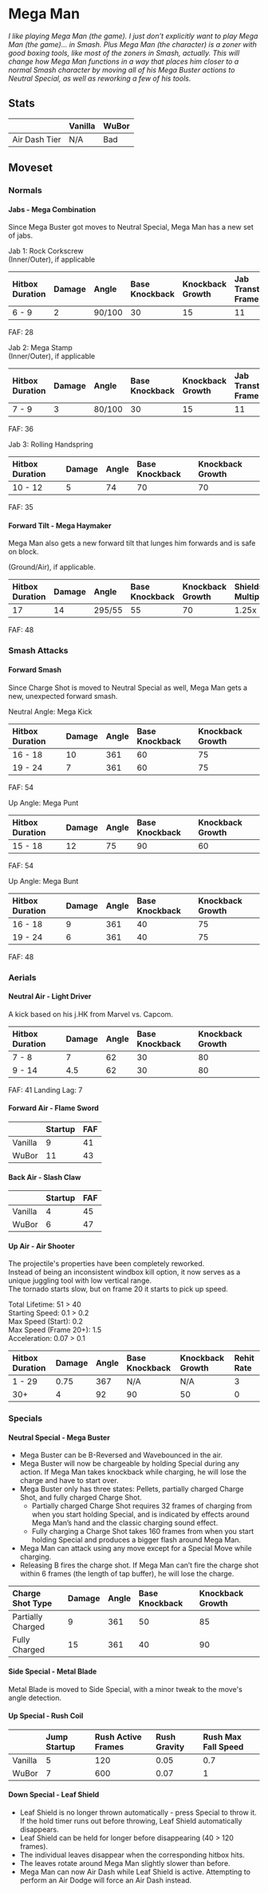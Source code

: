 # Mega Man

*I like playing Mega Man (the game). I just don’t explicitly want to play Mega Man (the game)… in Smash. Plus Mega Man (the character) is a zoner with good boxing tools, like most of the zoners in Smash, actually. This will change how Mega Man functions in a way that places him closer to a normal Smash character by moving all of his Mega Buster actions to Neutral Special, as well as reworking a few of his tools.*

## Stats

<datatable>

|               | Vanilla | WuBor   |
|:------------- |:------- |:------- |
| Air Dash Tier | N/A     | Bad     |

</datatable>

## Moveset

### Normals

#### Jabs - Mega Combination
<ovhl>Since Mega Buster got moves to Neutral Special, Mega Man has a new set of jabs.</ovhl>

Jab 1: Rock Corkscrew <br>
(Inner/Outer), if applicable

<datatable>

| Hitbox Duration | Damage | Angle  | Base Knockback | Knockback Growth | Jab Transtiion Frame |
|:--------------- |:------ |:------ |:-------------- |:---------------- |:-------------------- |
| 6 - 9           | 2      | 90/100 | 30             | 15               | 11                   |

</datatable>

FAF: 28

Jab 2: Mega Stamp <br>
(Inner/Outer), if applicable

<datatable>

| Hitbox Duration | Damage | Angle  | Base Knockback | Knockback Growth | Jab Transtiion Frame |
|:--------------- |:------ |:------ |:-------------- |:---------------- |:-------------------- |
| 7 - 9           | 3      | 80/100 | 30             | 15               | 11                   |

</datatable>

FAF: 36

Jab 3: Rolling Handspring <br>

<datatable>

| Hitbox Duration | Damage | Angle | Base Knockback | Knockback Growth |
|:--------------- |:------ |:----- |:-------------- |:---------------- |
| 10 - 12         | 5      | 74    | 70             | 70               |

</datatable>

FAF: 35

#### Forward Tilt - Mega Haymaker
<ovhl>Mega Man also gets a new forward tilt that lunges him forwards and is safe on block.</ovhl>

(Ground/Air), if applicable.

<datatable>

| Hitbox Duration | Damage | Angle  | Base Knockback | Knockback Growth | Shieldstun Multiplier |
|:--------------- |:------ |:------ |:-------------- |:---------------- |:--------------------- |
| 17              | 14     | 295/55 | 55             | 70               | 1.25x                 |

</datatable>

FAF: 48

### Smash Attacks

#### Forward Smash
<ovhl>Since Charge Shot is moved to Neutral Special as well, Mega Man gets a new, unexpected forward smash.</ovhl></br>

Neutral Angle: Mega Kick

<datatable>

| Hitbox Duration | Damage | Angle | Base Knockback | Knockback Growth |
|:--------------- |:------ |:----- |:-------------- |:---------------- |
| 16 - 18         | 10     | 361   | 60             | 75               |
| 19 - 24         | 7      | 361   | 60             | 75               |

</datatable>

FAF: 54

Up Angle: Mega Punt

<datatable>

| Hitbox Duration | Damage | Angle | Base Knockback | Knockback Growth |
|:--------------- |:------ |:----- |:-------------- |:---------------- |
| 15 - 18         | 12     | 75    | 90             | 60               |

</datatable>

FAF: 54

Up Angle: Mega Bunt

<datatable>

| Hitbox Duration | Damage | Angle | Base Knockback | Knockback Growth |
|:--------------- |:------ |:----- |:-------------- |:---------------- |
| 16 - 18         | 9      | 361   | 40             | 75               |
| 19 - 24         | 6      | 361   | 40             | 75               |

</datatable>

FAF: 48

### Aerials

#### Neutral Air - Light Driver
<ovhl>A kick based on his j.HK from Marvel vs. Capcom.</ovhl>

<datatable>

| Hitbox Duration | Damage | Angle | Base Knockback | Knockback Growth |
|:--------------- |:------ |:----- |:-------------- |:---------------- |
| 7 - 8           | 7      | 62    | 30             | 80               |
| 9 - 14          | 4.5    | 62    | 30             | 80               |

</datatable>

FAF: 41
Landing Lag: 7

#### Forward Air - Flame Sword

<datatable>

|         | Startup         | FAF             |
|:------- |:--------------- |:--------------- |
| Vanilla | 9               | 41              |
| WuBor   | <nerf>11</nerf> | <nerf>43</nerf> |

</datatable>

#### Back Air - Slash Claw

<datatable>

|         | Startup        | FAF             |
|:------- |:-------------- |:--------------- |
| Vanilla | 4              | 45              |
| WuBor   | <nerf>6</nerf> | <nerf>47</nerf> |

</datatable>

#### Up Air - Air Shooter
<ovhl>The projectile's properties have been completely reworked.</ovhl><br>
<ovhl>Instead of being an inconsistent windbox kill option, it now serves as a unique juggling tool with low vertical range.</ovhl><br>
<ovhl>The tornado starts slow, but on frame 20 it starts to pick up speed.</ovhl>

Total Lifetime: 51 > 40<br>
Starting Speed: 0.1 > 0.2<br>
Max Speed (Start): 0.2<br>
Max Speed (Frame 20+): 1.5<br>
Acceleration: 0.07 > 0.1

<datatable>

| Hitbox Duration | Damage | Angle | Base Knockback | Knockback Growth | Rehit Rate |
|:--------------- |:------ |:----- |:-------------- |:---------------- |:---------- |
| 1 - 29          | 0.75   | 367   | N/A            | N/A              | 3          |
| 30+             | 4      | 92    | 90             | 50               | 0          |

</datatable>

### Specials

#### Neutral Special - Mega Buster
<ovhl>

- Mega Buster can be B-Reversed and Wavebounced in the air.
- Mega Buster will now be chargeable by holding Special during any action. If Mega Man takes knockback while charging, he will lose the charge and have to start over.
- Mega Buster only has three states: Pellets, partially charged Charge Shot, and fully charged Charge Shot.
  - Partially charged Charge Shot requires 32 frames of charging from when you start holding Special, and is indicated by effects around Mega Man’s hand and the classic charging sound effect.
  - Fully charging a Charge Shot takes 160 frames from when you start holding Special and produces a bigger flash around Mega Man.
- Mega Man can attack using any move except for a Special Move while charging.
- Releasing B fires the charge shot. If Mega Man can’t fire the charge shot within 6 frames (the length of tap buffer), he will lose the charge.

</ovhl>

<datatable>

| Charge Shot Type  | Damage | Angle | Base Knockback | Knockback Growth |
|:----------------- |:------ |:----- |:-------------- |:---------------- |
| Partially Charged | 9      | 361   | 50             | 85               |
| Fully Charged     | 15     | 361   | 40             | 90               |

</datatable>

#### Side Special - Metal Blade
<ovhl>Metal Blade is moved to Side Special, with a minor tweak to the move's angle detection.</ovhl>

#### Up Special - Rush Coil

<datatable>

|         | Jump Startup   | Rush Active Frames | Rush Gravity       | Rush Max Fall Speed |
|:------- |:-------------- |:------------------ |:------------------ |:------------------- |
| Vanilla | 5              | 120                | 0.05               | 0.7                 |
| WuBor   | <nerf>7</nerf> | <buff>600</buff>   | <nerf>0.07</nerf>  | <nerf>1</nerf>      |

</datatable>

#### Down Special - Leaf Shield
<ovhl>

- Leaf Shield is no longer thrown automatically - press Special to throw it. If the hold timer runs out before throwing, Leaf Shield automatically disappears.
- Leaf Shield can be held for longer before disappearing (40 > 120 frames).
- The individual leaves disappear when the corresponding hitbox hits.
- The leaves rotate around Mega Man slightly slower than before.
- Mega Man can now Air Dash while Leaf Shield is active. Attempting to perform an Air Dodge will force an Air Dash instead.

</ovhl>
